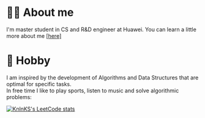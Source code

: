 # 👋🏻 About me

I'm master student in CS and R&D engineer at Huawei. You can learn a little more about me [[here]](https://zinchse.github.io)

# 🎨 Hobby

I am inspired by the development of Algorithms and Data Structures that are optimal for specific tasks. \
In free time I like to play sports, listen to music and solve algorithmic problems: 

[![KnlnKS's LeetCode stats](https://leetcode-stats-six.vercel.app/?username=zinchse&theme=dark)](https://github.com/KnlnKS/leetcode-stats)
